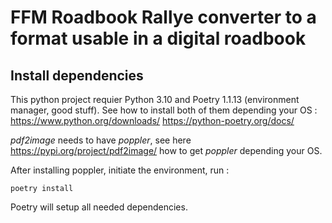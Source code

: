 # FFM Roadbook Rallye converter to a format usable in a digital roadbook

## Install dependencies
This python project requier Python 3.10 and Poetry 1.1.13 (environment manager, good stuff).
See how to install both of them depending your OS :
https://www.python.org/downloads/
https://python-poetry.org/docs/

*pdf2image* needs to have *poppler*, see here https://pypi.org/project/pdf2image/ how to get *poppler* depending your OS.

After installing poppler, initiate the environment, run : 
```
poetry install
```
Poetry will setup all needed dependencies.
